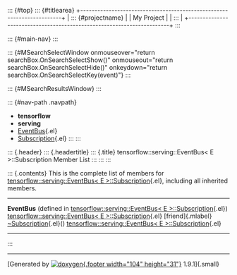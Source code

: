 ::: {#top}
::: {#titlearea}
+-----------------------------------------------------------------------+
| ::: {#projectname}                                                    |
| My Project                                                            |
| :::                                                                   |
+-----------------------------------------------------------------------+
:::

::: {#main-nav}
:::

::: {#MSearchSelectWindow onmouseover="return searchBox.OnSearchSelectShow()" onmouseout="return searchBox.OnSearchSelectHide()" onkeydown="return searchBox.OnSearchSelectKey(event)"}
:::

::: {#MSearchResultsWindow}
:::

::: {#nav-path .navpath}
-   **tensorflow**
-   **serving**
-   [EventBus](classtensorflow_1_1serving_1_1EventBus.html){.el}
-   [Subscription](classtensorflow_1_1serving_1_1EventBus_1_1Subscription.html){.el}
:::
:::

::: {.header}
::: {.headertitle}
::: {.title}
tensorflow::serving::EventBus\< E \>::Subscription Member List
:::
:::
:::

::: {.contents}
This is the complete list of members for
[tensorflow::serving::EventBus\< E
\>::Subscription](classtensorflow_1_1serving_1_1EventBus_1_1Subscription.html){.el},
including all inherited members.

  -------------------------------------------------------------------------------------------------------------------------------------------------- ------------------------------------------------------------------------------------------------------------------------ -------------------
  **EventBus** (defined in [tensorflow::serving::EventBus\< E \>::Subscription](classtensorflow_1_1serving_1_1EventBus_1_1Subscription.html){.el})   [tensorflow::serving::EventBus\< E \>::Subscription](classtensorflow_1_1serving_1_1EventBus_1_1Subscription.html){.el}   [friend]{.mlabel}
  [\~Subscription](classtensorflow_1_1serving_1_1EventBus_1_1Subscription.html#a81795ea8fef03dd4240a753ccd532f7c){.el}()                             [tensorflow::serving::EventBus\< E \>::Subscription](classtensorflow_1_1serving_1_1EventBus_1_1Subscription.html){.el}   
  -------------------------------------------------------------------------------------------------------------------------------------------------- ------------------------------------------------------------------------------------------------------------------------ -------------------
:::

------------------------------------------------------------------------

[Generated by [![doxygen](doxygen.svg){.footer width="104"
height="31"}](https://www.doxygen.org/index.html) 1.9.1]{.small}
